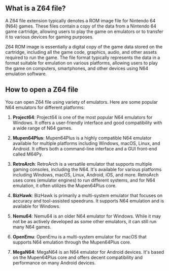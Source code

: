 ## What is a Z64 file?

A Z64 file extension typically denotes a ROM image file for Nintendo 64 (N64) games. These files contain a copy of the data from a Nintendo 64 game cartridge, allowing users to play the game on emulators or to transfer it to various devices for gaming purposes.

Z64 ROM image is essentially a digital copy of the game data stored on the cartridge, including all the game code, graphics, audio, and other assets required to run the game. The file format typically represents the data in a format suitable for emulation on various platforms, allowing users to play the game on computers, smartphones, and other devices using N64 emulation software.

## How to open a Z64 file

You can open Z64 file using variety of emulators. Here are some popular N64 emulators for different platforms:

1.  **Project64**: Project64 is one of the most popular N64 emulators for Windows. It offers a user-friendly interface and good compatibility with a wide range of N64 games.
    
2.  **Mupen64Plus**: Mupen64Plus is a highly compatible N64 emulator available for multiple platforms including Windows, macOS, Linux, and Android. It offers both a command-line interface and a GUI front-end called M64Py.
    
3.  **RetroArch**: RetroArch is a versatile emulator that supports multiple gaming consoles, including the N64. It's available for various platforms including Windows, macOS, Linux, Android, iOS, and more. RetroArch uses cores (emulator engines) to run different systems, and for N64 emulation, it often utilizes the Mupen64Plus core.
    
4.  **BizHawk**: BizHawk is primarily a multi-system emulator that focuses on accuracy and tool-assisted speedruns. It supports N64 emulation and is available for Windows.
    
5.  **Nemu64**: Nemu64 is an older N64 emulator for Windows. While it may not be as actively developed as some other emulators, it can still run many N64 games.
    
6.  **OpenEmu**: OpenEmu is a multi-system emulator for macOS that supports N64 emulation through the Mupen64Plus core.
    
7.  **MegaN64**: MegaN64 is an N64 emulator for Android devices. It's based on the Mupen64Plus core and offers decent compatibility and performance on many Android devices.
